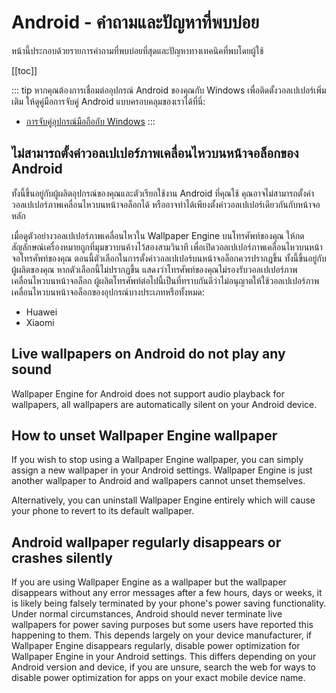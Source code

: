# Android - คำถามและปัญหาที่พบบ่อย

หน้านี้ประกอบด้วยรายการคำถามที่พบบ่อยที่สุดและปัญหาทางเทคนิคที่พบโดยผู้ใช้

[[toc]]

::: tip
หากคุณต้องการเชื่อมต่ออุปกรณ์ Android ของคุณกับ Windows เพื่อติดตั้งวอลเปเปอร์เพิ่มเติม ให้ดูคู่มือการจับคู่ Android แบบครอบคลุมของเราได้ที่นี่:

* [การจับคู่อุปกรณ์มือถือกับ Windows](/mobile/pairing.html)
:::

## ไม่สามารถตั้งค่าวอลเปเปอร์ภาพเคลื่อนไหวบนหน้าจอล็อกของ Android

ทั้งนี้ขึ้นอยู่กับผู้ผลิตอุปกรณ์ของคุณและตัวเรียกใช้งาน Android ที่คุณใช้ คุณอาจไม่สามารถตั้งค่าวอลเปเปอร์ภาพเคลื่อนไหวบนหน้าจอล็อกได้ หรืออาจทำได้เพียงตั้งค่าวอลเปเปอร์เดียวกันกับหน้าจอหลัก

เมื่อดูตัวอย่างวอลเปเปอร์ภาพเคลื่อนไหวใน Wallpaper Engine บนโทรศัพท์ของคุณ ให้กดสัญลักษณ์เครื่องหมายถูกที่มุมขวาบนค้างไว้สองสามวินาที เพื่อเปิดวอลเปเปอร์ภาพเคลื่อนไหวบนหน้าจอโทรศัพท์ของคุณ ตอนนี้ตัวเลือกในการตั้งค่าวอลเปเปอร์บนหน้าจอล็อกควรปรากฏขึ้น ทั้งนี้ขึ้นอยู่กับผู้ผลิตของคุณ หากตัวเลือกนี้ไม่ปรากฏขึ้น แสดงว่าโทรศัพท์ของคุณไม่รองรับวอลเปเปอร์ภาพเคลื่อนไหวบนหน้าจอล็อก ผู้ผลิตโทรศัพท์ต่อไปนี้เป็นที่ทราบกันดีว่าไม่อนุญาตให้ใช้วอลเปเปอร์ภาพเคลื่อนไหวบนหน้าจอล็อกของอุปกรณ์บางประเภทหรือทั้งหมด:

* Huawei
* Xiaomi

## Live wallpapers on Android do not play any sound

Wallpaper Engine for Android does not support audio playback for wallpapers, all wallpapers are automatically silent on your Android device.

## How to unset Wallpaper Engine wallpaper

If you wish to stop using a Wallpaper Engine wallpaper, you can simply assign a new wallpaper in your Android settings. Wallpaper Engine is just another wallpaper to Android and wallpapers cannot unset themselves.

Alternatively, you can uninstall Wallpaper Engine entirely which will cause your phone to revert to its default wallpaper.

## Android wallpaper regularly disappears or crashes silently

If you are using Wallpaper Engine as a wallpaper but the wallpaper disappears without any error messages after a few hours, days or weeks, it is likely being falsely terminated by your phone's power saving functionality. Under normal circumstances, Android should never terminate live wallpapers for power saving purposes but some users have reported this happening to them. This depends largely on your device manufacturer, if Wallpaper Engine disappears regularly, disable power optimization for Wallpaper Engine in your Android settings. This differs depending on your Android version and device, if you are unsure, search the web for ways to disable power optimization for apps on your exact mobile device name.